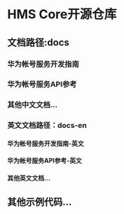 # HMS Core开源仓库
## 文档路径:docs
### 华为帐号服务开发指南
### 华为帐号服务API参考
### 其他中文文档...
### 英文文档路径：docs-en
#### 华为帐号服务开发指南-英文
#### 华为帐号服务API参考-英文
#### 其他英文文档...
## 其他示例代码...
